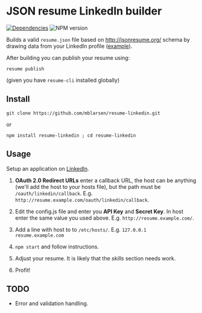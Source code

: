 # JSON resume LinkedIn builder

[![Dependencies](http://img.shields.io/david/mblarsen/resume-linkedin.svg
)](https://david-dm.org/mblarsen/resume-linkedin) ![NPM version](http://img.shields.io/npm/v/resume-linkedin.svg)

Builds a valid `resume.json` file based on http://jsonresume.org/ schema by drawing data from your LinkedIn profile ([example](http://registry.jsonresume.org/mblarsen)).

After building you can publish your resume using:

    resume publish

(given you have `resume-cli` installed globally)

## Install

```
git clone https://github.com/mblarsen/resume-linkedin.git
```

or

```
npm install resume-linkedin ; cd resume-linkedin
```

## Usage

Setup an application on [LinkedIn](https://www.linkedin.com/secure/developer).

1. __OAuth 2.0 Redirect URLs__ enter a callback URL, the host can be anything (we'll add the host to your hosts file), but the path must be `/oauth/linkedin/callback`. E.g. `http://resume.example.com/oauth/linkedin/callback`.

2. Edit the config.js file and enter you __API Key__ and __Secret Key__. In host enter the same value you used above. E.g. `http://resume.example.com/`.

3. Add a line with host to to `/etc/hosts/`. E.g. `127.0.0.1 resume.example.com`

4. `npm start` and follow instructions.

5. Adjust your resume. It is likely that the _skills_ section needs work.

6. Profit!

## TODO

* Error and validation handling.

